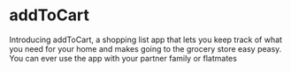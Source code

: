 # addToCart
Introducing addToCart, a shopping list app that lets you keep track of what you need for your home and makes going to the grocery store easy peasy. You can ever use the app with your partner family or flatmates
